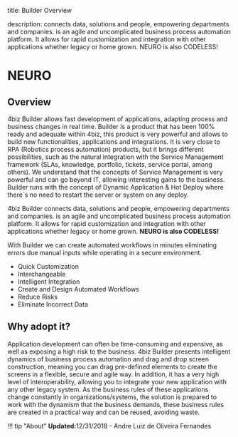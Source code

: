 title: Builder Overview

description: connects data, solutions and people, empowering departments and companies. is an agile and uncomplicated business process automation platform. It allows for rapid customization and integration with other applications whether legacy or home grown. NEURO is also CODELESS!

# NEURO 

## Overview 

4biz Builder allows fast development of applications, adapting process and business changes in real time.
Builder is a product that has been 100% ready and adequate within 4biz, this product is very powerful and allows to build new functionalities, applications and integrations. It is very close to RPA (Robotics process automation) products, but it brings different possibilities, such as the natural integration with the Service Management framework (SLAs, knowledge, portfolio, tickets, service portal, among others). 
We understand that the concepts of Service Management is very powerful and can go beyond IT, allowing interesting gains to the business. 
Builder runs with the concept of Dynamic Application & Hot Deploy where there´s no need to restart the server or system on any deploy.

4biz Builder connects data, solutions and people, empowering departments and companies. is an agile and uncomplicated business process automation platform. It allows for rapid customization and integration with other applications whether legacy or home grown. **NEURO is also CODELESS!**

With Builder we can create automated workflows in minutes eliminating errors due manual inputs while operating in a secure environment.

-   Quick Customization
-   Interchangeable
-   Intelligent Integration
-   Create and Design Automated Workflows
-   Reduce Risks
-   Eliminate Incorrect Data

## Why adopt it? 


Application development can often be time-consuming and expensive, as well as
exposing a high risk to the business. 4biz Builder presents intelligent
dynamics of business process automation and drag and drop screen construction,
meaning you can drag pre-defined elements to create the screens in a flexible,
secure and agile way. In addition, it has a very high level of interoperability,
allowing you to integrate your new application with any other legacy system. As
the business rules of these applications change constantly in
organizations/systems, the solution is prepared to work with the dynamism that
the business demands, these business rules are created in a practical way and
can be reused, avoiding waste.

!!! tip "About"
    <b>Updated:</b>12/31/2018 - Andre Luiz de Oliveira Fernandes
